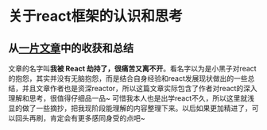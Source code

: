 # 关于react框架的认识和思考

## 从[一片文章](https://mp.weixin.qq.com/s/I_mP_LJDB9PCk3zawjWHBA)中的收获和总结

文章的名字叫**我被 React 劫持了，很痛苦又离不开**。看名字以为是小黑子对react的抱怨，其实并没有无脑抱怨，而是结合自身经验和react发展现状做出的一些总结，并且文章作者也是资深reactor，所以这篇文章实际包含了作者对react的深入理解和思考，很值得仔细品一品~ 可惜我本人也是出学react不久，所以这里就浅显的做了一些摘抄，把我现阶段能理解的内容整理下来。以后如果更加精进了，可以回头再刷，肯定会有更多感同身受的点吧~

